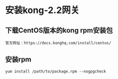# 安装kong-2.2网关

## 下载CentOS版本的kong rpm安装包

    官方网址：https://docs.konghq.com/install/centos/

## 安装rpm

    yum install /path/to/package.rpm --nogpgcheck
